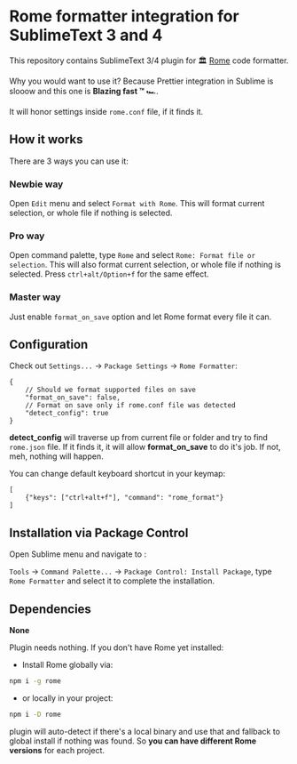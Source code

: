 # Rome formatter integration for SublimeText 3 and 4
This repository contains SublimeText 3/4 plugin for 🏛️ [Rome](https://rome.tools) code formatter.

Why you would want to use it? Because Prettier integration in Sublime is slooow and this one is **Blazing fast ™️** 🏎️.

It will honor settings inside `rome.conf` file, if it finds it.

## How it works
There are 3 ways you can use it:

### Newbie way
Open `Edit` menu and select `Format with Rome`. This will format current selection, or whole file if nothing is selected.

### Pro way
Open command palette, type `Rome` and select `Rome: Format file or selection`. This will also format current selection, or whole file if nothing is selected.
Press `ctrl+alt/Option+f` for the same effect.

### Master way
Just enable `format_on_save` option and let Rome format every file it can.

## Configuration
Check out `Settings...` -> `Package Settings` -> `Rome Formatter`:
```jsonc
{
	// Should we format supported files on save
	"format_on_save": false,
	// Format on save only if rome.conf file was detected
	"detect_config": true
}
```

**detect_config** will traverse up from current file or folder and try to find `rome.json` file. If it finds it, it will allow **format_on_save** to do it's job. If not, meh, nothing will happen.

You can change default keyboard shortcut in your keymap:
```jsonc
[
	{"keys": ["ctrl+alt+f"], "command": "rome_format"}
]
```

## Installation via Package Control
Open Sublime menu and navigate to :

`Tools` -> `Command Palette...` -> `Package Control: Install Package`,
type `Rome Formatter` and select it to complete the installation.

## Dependencies
**None**

Plugin needs nothing. If you don't have Rome yet installed:

- Install Rome globally via:

```bash
npm i -g rome
```

- or locally in your project:

```bash
npm i -D rome
```

plugin will auto-detect if there's a local binary and use that and fallback
to global install if nothing was found. So **you can have different Rome versions** for each project.